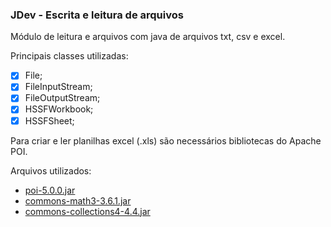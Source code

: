 ### JDev - Escrita e leitura de arquivos

Módulo de leitura e arquivos com java de arquivos txt, csv e excel.

Principais classes utilizadas:

- [x] File;
- [x] FileInputStream;
- [x] FileOutputStream;
- [x] HSSFWorkbook;
- [x] HSSFSheet;

Para criar e ler planilhas excel (.xls) são necessários bibliotecas do Apache POI.

Arquivos utilizados:

- [poi-5.0.0.jar](https://mvnrepository.com/artifact/org.apache.poi/poi)
- [commons-math3-3.6.1.jar](https://mvnrepository.com/artifact/org.apache.commons/commons-math3)
- [commons-collections4-4.4.jar](https://mvnrepository.com/artifact/org.apache.commons/commons-collections4)